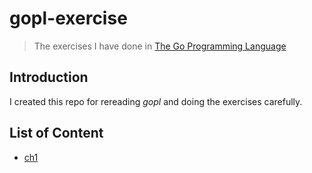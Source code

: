# gopl-exercise

> The exercises I have done in [The Go Programming Language](https://www.gopl.io/)

## Introduction

I created this repo for rereading *gopl* and doing the exercises carefully.

## List of Content

- [ch1]()